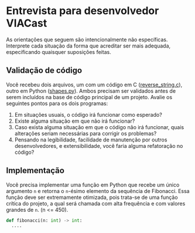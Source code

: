 # Entrevista para desenvolvedor VIACast

As orientações que seguem são intencionalmente não específicas. Interprete cada situação da forma que acreditar ser mais adequada, especificando quaisquer suposições feitas.

## Validação de código

Você recebeu dois arquivos, um com um código em C ([reverse_string.c](./reverse_string.c)), outro em Python ([shapes.py](./shapes.py)). Ambos precisam ser validados antes de serem incluídos na base de código principal de um projeto.
Avalie os seguintes pontos para os dois programas:

1. Em situações usuais, o código irá funcionar como esperado?
2. Existe alguma situação em que não irá funcionar?
3. Caso exista alguma situação em que o código não irá funcionar, quais alterações seriam necessárias para corrigir os problemas?
4. Pensando na legibilidade, facilidade de manutenção por outros desenvolvedores, e extensibilidade, você faria alguma refatoração no código?

## Implementação

Você precisa implementar uma função em Python que recebe um único argumento `n` e retorna o `n`-ésimo elemento da sequência de Fibonacci. Essa função deve ser extremamente otimizada, pois trata-se de uma função crítica do projeto, a qual será chamada com alta frequência e com valores grandes de `n`. (n <= 450).

```python
def fibonacci(n: int) -> int:
  ....
```
